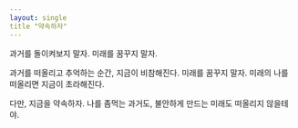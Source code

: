 ```yaml
---
layout: single
title "약속하자"
---
```


과거를 돌이켜보지 말자.
미래를 꿈꾸지 말자.

과거를 떠올리고 추억하는 순간, 지금이 비참해진다.
미래를 꿈꾸지 말자. 미래의 나를 떠올리면 지금이 초라해진다.

다만, 지금을 약속하자. 
나를 좀먹는 과거도, 불안하게 만드는 미래도 떠올리지 않을테야.

